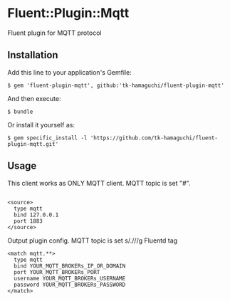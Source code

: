 # Fluent::Plugin::Mqtt

Fluent plugin for MQTT protocol

## Installation

Add this line to your application's Gemfile:

    $ gem 'fluent-plugin-mqtt', github:'tk-hamaguchi/fluent-plugin-mqtt'

And then execute:

    $ bundle

Or install it yourself as:

    $ gem specific_install -l 'https://github.com/tk-hamaguchi/fluent-plugin-mqtt.git'

## Usage

This client works as ONLY MQTT client.
MQTT topic is set "#".

```

<source>
  type mqtt
  bind 127.0.0.1
  port 1883
</source>

```

Output plugin config.
MQTT topic is set s/\./\//g Fluentd tag

```
<match mqtt.**>
  type mqtt
  bind YOUR_MQTT_BROKERs_IP_OR_DOMAIN
  port YOUR_MQTT_BROKERs_PORT
  username YOUR_MQTT_BROKERs_USERNAME
  password YOUR_MQTT_BROKERs_PASSWORD
</match>
```
